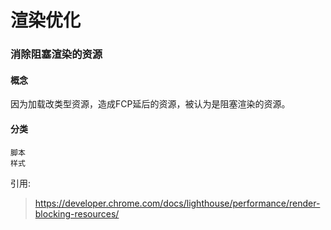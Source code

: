 # 渲染优化

### 消除阻塞渲染的资源

#### 概念
因为加载改类型资源，造成FCP延后的资源，被认为是阻塞渲染的资源。

#### 分类
    脚本
    样式

引用:
> https://developer.chrome.com/docs/lighthouse/performance/render-blocking-resources/
